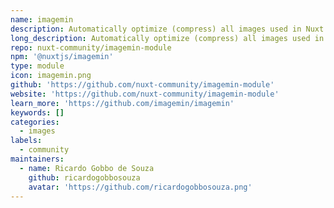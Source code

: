 ```yaml
---
name: imagemin
description: Automatically optimize (compress) all images used in Nuxt.js
long_description: Automatically optimize (compress) all images used in Nuxt.js
repo: nuxt-community/imagemin-module
npm: '@nuxtjs/imagemin'
type: module
icon: imagemin.png
github: 'https://github.com/nuxt-community/imagemin-module'
website: 'https://github.com/nuxt-community/imagemin-module'
learn_more: 'https://github.com/imagemin/imagemin'
keywords: []
categories:
  - images
labels:
  - community
maintainers:
  - name: Ricardo Gobbo de Souza
    github: ricardogobbosouza
    avatar: 'https://github.com/ricardogobbosouza.png'
---
```

